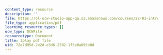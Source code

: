 ```yaml
---
content_type: resource
description: ''
file: https://ol-ocw-studio-app-qa.s3.amazonaws.com/courses/22-01-introduction-to-nuclear-engineering-and-ionizing-radiation-fall-2016/72e7d95d2e2de3d625921f5e8a693b8d_RCSCg40NgD4.pdf
file_type: application/pdf
learning_resource_types: []
ocw_type: OCWFile
resourcetype: Document
title: 3play pdf file
uid: 72e7d95d-2e2d-e3d6-2592-1f5e8a693b8d
---
```

